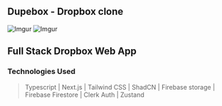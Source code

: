 ## Dupebox - Dropbox clone

![Imgur](https://i.imgur.com/BpmLiuS.png)
![Imgur](https://i.imgur.com/NOnexAU.png)

## Full Stack Dropbox Web App
### Technologies Used
> Typescript | Next.js | Tailwind CSS | ShadCN | Firebase storage | Firebase Firestore | Clerk Auth | Zustand